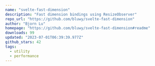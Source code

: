 ```yaml
---
name: "svelte-fast-dimension"
description: "Fast dimension bindings using ResizeObserver"
repo_url: "https://github.com/bluwy/svelte-fast-dimension"
author: "Bjorn Lu"
homepage: "https://github.com/bluwy/svelte-fast-dimension#readme"
downloads: 99
updated: "2023-07-01T06:39:39.977Z"
github_stars: 42
tags: 
  - utility
  - performance
---
```

